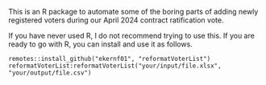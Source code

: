 This is an R package to automate some of the boring parts of adding newly registered voters during our April 2024 contract ratification vote. 

If you have never used R, I do not recommend trying to use this. If you are ready to go with R, you can install and use it as follows. 

```
remotes::install_github("ekernf01", "reformatVoterList")
reformatVoterList:reformatVoterList("your/input/file.xlsx", "your/output/file.csv")
```
